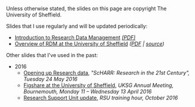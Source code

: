 <!--
.. title: Talks
.. slug: talks
.. date: 2016-07-12 17:02:22 UTC+01:00
.. tags: 
.. category: 
.. link: 
.. description: 
.. type: text
-->

Unless otherwise stated, the slides on this page are copyright The University of Sheffield.

Slides that I use regularly and will be updated periodically:

- [Introduction to Research Data Management](intro-to-rdm.html) *[(PDF)](intro-to-rdm.pdf)*
- [Overview of RDM at the University of Sheffield](rdm-at-sheffield.html) *([PDF](rdm-at-sheffield.pdf) | [source](rdm-at-sheffield.org))*

Other slides that I've used in the past:

- 2016
    - [Opening up Research data](scharr-open-data.html), *"ScHARR: Research in the 21st Century", Tuesday 24 May 2016*
    - [Figshare at the University of Sheffield](sheffield-uksg-figshare.html), *UKSG Annual Meeting, Bournemouth, Monday 11 – Wednesday 13 April 2016*
    - [Research Support Unit update](rdm-update-oct-2016.html), *RSU training hour, October 2016*
